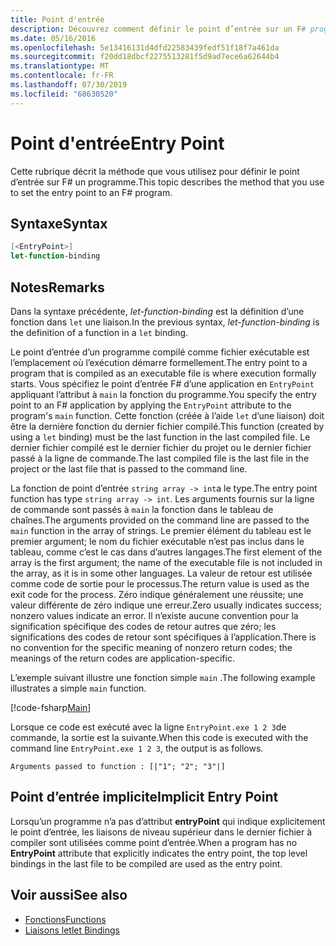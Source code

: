 ```yaml
---
title: Point d'entrée
description: Découvrez comment définir le point d’entrée sur un F# programme compilé comme fichier exécutable, où l’exécution démarre formellement.
ms.date: 05/16/2016
ms.openlocfilehash: 5e13416131d4dfd22583439fedf51f18f7a461da
ms.sourcegitcommit: f20dd18dbcf2275513281f5d9ad7ece6a62644b4
ms.translationtype: MT
ms.contentlocale: fr-FR
ms.lasthandoff: 07/30/2019
ms.locfileid: "68630520"
---
```

# <a name="entry-point"></a><span data-ttu-id="c44d7-103">Point d'entrée</span><span class="sxs-lookup"><span data-stu-id="c44d7-103">Entry Point</span></span>

<span data-ttu-id="c44d7-104">Cette rubrique décrit la méthode que vous utilisez pour définir le point d’entrée sur F# un programme.</span><span class="sxs-lookup"><span data-stu-id="c44d7-104">This topic describes the method that you use to set the entry point to an F# program.</span></span>

## <a name="syntax"></a><span data-ttu-id="c44d7-105">Syntaxe</span><span class="sxs-lookup"><span data-stu-id="c44d7-105">Syntax</span></span>

```fsharp
[<EntryPoint>]
let-function-binding
```

## <a name="remarks"></a><span data-ttu-id="c44d7-106">Notes</span><span class="sxs-lookup"><span data-stu-id="c44d7-106">Remarks</span></span>

<span data-ttu-id="c44d7-107">Dans la syntaxe précédente, *let-function-binding* est la définition d’une fonction dans `let` une liaison.</span><span class="sxs-lookup"><span data-stu-id="c44d7-107">In the previous syntax, *let-function-binding* is the definition of a function in a `let` binding.</span></span>

<span data-ttu-id="c44d7-108">Le point d’entrée d’un programme compilé comme fichier exécutable est l’emplacement où l’exécution démarre formellement.</span><span class="sxs-lookup"><span data-stu-id="c44d7-108">The entry point to a program that is compiled as an executable file is where execution formally starts.</span></span> <span data-ttu-id="c44d7-109">Vous spécifiez le point d’entrée F# d’une application en `EntryPoint` appliquant l’attribut à `main` la fonction du programme.</span><span class="sxs-lookup"><span data-stu-id="c44d7-109">You specify the entry point to an F# application by applying the `EntryPoint` attribute to the program's `main` function.</span></span> <span data-ttu-id="c44d7-110">Cette fonction (créée à l’aide `let` d’une liaison) doit être la dernière fonction du dernier fichier compilé.</span><span class="sxs-lookup"><span data-stu-id="c44d7-110">This function (created by using a `let` binding) must be the last function in the last compiled file.</span></span> <span data-ttu-id="c44d7-111">Le dernier fichier compilé est le dernier fichier du projet ou le dernier fichier passé à la ligne de commande.</span><span class="sxs-lookup"><span data-stu-id="c44d7-111">The last compiled file is the last file in the project or the last file that is passed to the command line.</span></span>

<span data-ttu-id="c44d7-112">La fonction de point d’entrée `string array -> int`a le type.</span><span class="sxs-lookup"><span data-stu-id="c44d7-112">The entry point function has type `string array -> int`.</span></span> <span data-ttu-id="c44d7-113">Les arguments fournis sur la ligne de commande sont passés à `main` la fonction dans le tableau de chaînes.</span><span class="sxs-lookup"><span data-stu-id="c44d7-113">The arguments provided on the command line are passed to the `main` function in the array of strings.</span></span> <span data-ttu-id="c44d7-114">Le premier élément du tableau est le premier argument; le nom du fichier exécutable n’est pas inclus dans le tableau, comme c’est le cas dans d’autres langages.</span><span class="sxs-lookup"><span data-stu-id="c44d7-114">The first element of the array is the first argument; the name of the executable file is not included in the array, as it is in some other languages.</span></span> <span data-ttu-id="c44d7-115">La valeur de retour est utilisée comme code de sortie pour le processus.</span><span class="sxs-lookup"><span data-stu-id="c44d7-115">The return value is used as the exit code for the process.</span></span> <span data-ttu-id="c44d7-116">Zéro indique généralement une réussite; une valeur différente de zéro indique une erreur.</span><span class="sxs-lookup"><span data-stu-id="c44d7-116">Zero usually indicates success; nonzero values indicate an error.</span></span> <span data-ttu-id="c44d7-117">Il n’existe aucune convention pour la signification spécifique des codes de retour autres que zéro; les significations des codes de retour sont spécifiques à l’application.</span><span class="sxs-lookup"><span data-stu-id="c44d7-117">There is no convention for the specific meaning of nonzero return codes; the meanings of the return codes are application-specific.</span></span>

<span data-ttu-id="c44d7-118">L’exemple suivant illustre une fonction simple `main` .</span><span class="sxs-lookup"><span data-stu-id="c44d7-118">The following example illustrates a simple `main` function.</span></span>

[!code-fsharp[Main](~/samples/snippets/fsharp/entry-point/snippet501.fs)]

<span data-ttu-id="c44d7-119">Lorsque ce code est exécuté avec la ligne `EntryPoint.exe 1 2 3`de commande, la sortie est la suivante.</span><span class="sxs-lookup"><span data-stu-id="c44d7-119">When this code is executed with the command line `EntryPoint.exe 1 2 3`, the output is as follows.</span></span>

```console
Arguments passed to function : [|"1"; "2"; "3"|]
```

## <a name="implicit-entry-point"></a><span data-ttu-id="c44d7-120">Point d’entrée implicite</span><span class="sxs-lookup"><span data-stu-id="c44d7-120">Implicit Entry Point</span></span>

<span data-ttu-id="c44d7-121">Lorsqu’un programme n’a pas d’attribut **entryPoint** qui indique explicitement le point d’entrée, les liaisons de niveau supérieur dans le dernier fichier à compiler sont utilisées comme point d’entrée.</span><span class="sxs-lookup"><span data-stu-id="c44d7-121">When a program has no **EntryPoint** attribute that explicitly indicates the entry point, the top level bindings in the last file to be compiled are used as the entry point.</span></span>

## <a name="see-also"></a><span data-ttu-id="c44d7-122">Voir aussi</span><span class="sxs-lookup"><span data-stu-id="c44d7-122">See also</span></span>

- [<span data-ttu-id="c44d7-123">Fonctions</span><span class="sxs-lookup"><span data-stu-id="c44d7-123">Functions</span></span>](index.md)
- [<span data-ttu-id="c44d7-124">Liaisons let</span><span class="sxs-lookup"><span data-stu-id="c44d7-124">let Bindings</span></span>](let-bindings.md)
